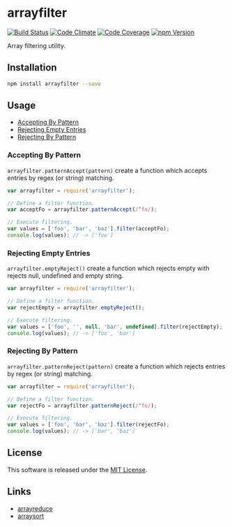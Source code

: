 arrayfilter
==========

<!-- Badge Start -->
<a name="badges"></a>

[![Build Status][bd_travis_shield_url]][bd_travis_url]
[![Code Climate][bd_codeclimate_shield_url]][bd_codeclimate_url]
[![Code Coverage][bd_codeclimate_coverage_shield_url]][bd_codeclimate_url]
[![npm Version][bd_npm_shield_url]][bd_npm_url]

[bd_repo_url]: https://github.com/okunishinishi/node-arrayfilter
[bd_travis_url]: http://travis-ci.org/okunishinishi/node-arrayfilter
[bd_travis_shield_url]: http://img.shields.io/travis/okunishinishi/node-arrayfilter.svg?style=flat
[bd_license_url]: https://github.com/okunishinishi/node-arrayfilter/blob/master/LICENSE
[bd_codeclimate_url]: http://codeclimate.com/github/okunishinishi/node-arrayfilter
[bd_codeclimate_shield_url]: http://img.shields.io/codeclimate/github/okunishinishi/node-arrayfilter.svg?style=flat
[bd_codeclimate_coverage_shield_url]: http://img.shields.io/codeclimate/coverage/github/okunishinishi/node-arrayfilter.svg?style=flat
[bd_gemnasium_url]: https://gemnasium.com/okunishinishi/node-arrayfilter
[bd_gemnasium_shield_url]: https://gemnasium.com/okunishinishi/node-arrayfilter.svg
[bd_npm_url]: http://www.npmjs.org/package/arrayfilter
[bd_npm_shield_url]: http://img.shields.io/npm/v/arrayfilter.svg?style=flat

<!-- Badge End -->


<!-- Description Start -->
<a name="description"></a>

Array filtering utility.

<!-- Description End -->



<!-- Sections Start -->
<a name="sections"></a>

Installation
-----

```bash
npm install arrayfilter --save
```

Usage
-------


+ [Accepting By Pattern](#accepting-by-pattern)
+ [Rejecting Empty Entries](#rejecting-empty-entries)
+ [Rejecting By Pattern](#rejecting-by-pattern)


### Accepting By Pattern

`arrayfilter.patternAccept(pattern)` create a function which accepts entries by regex (or string) matching.

```Javascript
var arrayfilter = require('arrayfilter');

// Define a filter function.
var acceptFo = arrayfilter.patternAccept(/^fo/);

// Execute filtering.
var values = ['foo', 'bar', 'baz'].filter(acceptFo);
console.log(values); // -> ['foo']

```


### Rejecting Empty Entries

`arrayfilter.emptyReject()` create a function which rejects empty with rejects null, undefined and empty string.

```Javascript
var arrayfilter = require('arrayfilter');

// Define a filter function.
var rejectEmpty = arrayfilter.emptyReject();

// Execute filtering.
var values = ['foo', '', null, 'bar', undefined].filter(rejectEmpty);
console.log(values); // -> ['foo', 'bar']

```

### Rejecting By Pattern

`arrayfilter.patternReject(pattern)` create a function which rejects entries by regex (or string) matching.

```Javascript
var arrayfilter = require('arrayfilter');

// Define a filter function.
var rejectFo = arrayfilter.patternReject(/^fo/);

// Execute filtering.
var values = ['foo', 'bar', 'baz'].filter(rejectFo);
console.log(values); // -> ['bar', 'baz']

```




<!-- Sections Start -->


<!-- LICENSE Start -->
<a name="license"></a>

License
-------
This software is released under the [MIT License](https://github.com/okunishinishi/node-arrayfilter/blob/master/LICENSE).

<!-- LICENSE End -->


<!-- Links Start -->
<a name="links"></a>

Links
------

+ [arrayreduce](https://github.com/okunishinishi/node-arrayreduce)
+ [arraysort](https://github.com/okunishinishi/node-arraysort)

<!-- Links End -->
